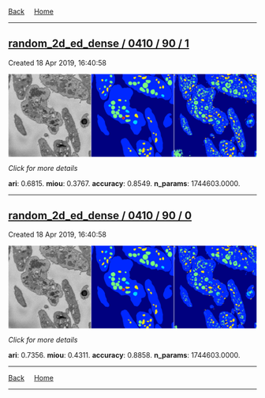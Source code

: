 
[Back](..)&nbsp;&nbsp;&nbsp;&nbsp;&nbsp;[Home](https://leapmanlab.github.io/snapshots)

---

<div class="summary"><a href="1"><h2>random_2d_ed_dense / 0410 / 90 / 1</h2></a><p>Created 18 Apr 2019, 16:40:58
</p><a href="1"><img src="1/media/summary.png" align="center"></a><p>
<i>Click for more details</i>
</p></div>

**ari**: 0.6815. **miou**: 0.3767. **accuracy**: 0.8549. **n_params**: 1744603.0000. 

---

<div class="summary"><a href="0"><h2>random_2d_ed_dense / 0410 / 90 / 0</h2></a><p>Created 18 Apr 2019, 16:40:58
</p><a href="0"><img src="0/media/summary.png" align="center"></a><p>
<i>Click for more details</i>
</p></div>

**ari**: 0.7356. **miou**: 0.4311. **accuracy**: 0.8858. **n_params**: 1744603.0000. 

---

[Back](..)&nbsp;&nbsp;&nbsp;&nbsp;&nbsp;[Home](https://leapmanlab.github.io/snapshots)

---